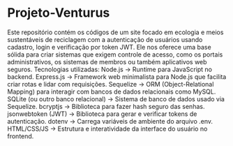 # Projeto-Venturus
Este repositório contém os códigos de um site focado em ecologia e meios sustentáveis de reciclagem com a autenticação de usuários usando cadastro, login e verificação por token JWT. Ele  nos oferece uma base sólida para criar sistemas que exigem controle de acesso, como os portais administrativos, os sistemas de membros ou também aplicativos web seguros. 
Tecnologias utilizadas:
Node.js → Runtime para JavaScript no backend.
Express.js → Framework web minimalista para Node.js que facilita criar rotas e lidar com requisições.
Sequelize → ORM (Object-Relational Mapping) para interagir com bancos de dados relacionais como MySQL.
SQLite (ou outro banco relacional) → Sistema de banco de dados usado via Sequelize.
bcryptjs → Biblioteca para fazer hash seguro das senhas.
jsonwebtoken (JWT) → Biblioteca para gerar e verificar tokens de autenticação.
dotenv → Carrega variáveis de ambiente do arquivo .env.
HTML/CSS/JS → Estrutura e interatividade da interface do usuário no frontend.
